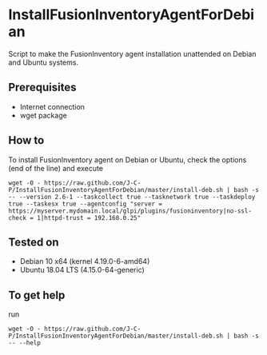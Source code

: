 # InstallFusionInventoryAgentForDebian
Script to make the FusionInventory agent installation unattended on Debian and Ubuntu systems.

## Prerequisites
- Internet connection
- wget package

## How to
To install FusionInventory agent on Debian or Ubuntu, check the options (end of the line) and execute 
```
wget -O - https://raw.github.com/J-C-P/InstallFusionInventoryAgentForDebian/master/install-deb.sh | bash -s -- --version 2.6-1 --taskcollect true --tasknetwork true --taskdeploy true --taskesx true --agentconfig "server = https://myserver.mydomain.local/glpi/plugins/fusioninventory|no-ssl-check = 1|httpd-trust = 192.168.0.25"
```

## Tested on
- Debian 10 x64 (kernel 4.19.0-6-amd64)
- Ubuntu 18.04 LTS (4.15.0-64-generic)

## To get help
run
```
wget -O - https://raw.github.com/J-C-P/InstallFusionInventoryAgentForDebian/master/install-deb.sh | bash -s -- --help
```
